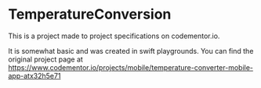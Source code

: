 # TemperatureConversion

This is a project made to project specifications on codementor.io.

It is somewhat basic and was created in swift playgrounds. You can find the original project page at 
https://www.codementor.io/projects/mobile/temperature-converter-mobile-app-atx32h5e71

